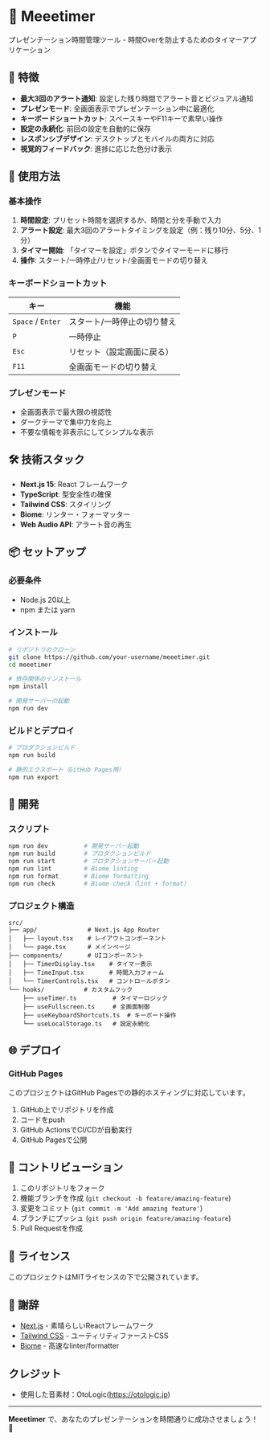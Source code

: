 # 🎯 Meeetimer

プレゼンテーション時間管理ツール - 時間Overを防止するためのタイマーアプリケーション

## 🌟 特徴

- **最大3回のアラート通知**: 設定した残り時間でアラート音とビジュアル通知
- **プレゼンモード**: 全画面表示でプレゼンテーション中に最適化
- **キーボードショートカット**: スペースキーやF11キーで素早い操作
- **設定の永続化**: 前回の設定を自動的に保存
- **レスポンシブデザイン**: デスクトップとモバイルの両方に対応
- **視覚的フィードバック**: 進捗に応じた色分け表示

## 🚀 使用方法

### 基本操作

1. **時間設定**: プリセット時間を選択するか、時間と分を手動で入力
2. **アラート設定**: 最大3回のアラートタイミングを設定（例：残り10分、5分、1分）
3. **タイマー開始**: 「タイマーを設定」ボタンでタイマーモードに移行
4. **操作**: スタート/一時停止/リセット/全画面モードの切り替え

### キーボードショートカット

| キー | 機能 |
|------|------|
| `Space` / `Enter` | スタート/一時停止の切り替え |
| `P` | 一時停止 |
| `Esc` | リセット（設定画面に戻る） |
| `F11` | 全画面モードの切り替え |

### プレゼンモード

- 全画面表示で最大限の視認性
- ダークテーマで集中力を向上
- 不要な情報を非表示にしてシンプルな表示

## 🛠️ 技術スタック

- **Next.js 15**: React フレームワーク
- **TypeScript**: 型安全性の確保
- **Tailwind CSS**: スタイリング
- **Biome**: リンター・フォーマッター
- **Web Audio API**: アラート音の再生

## 📦 セットアップ

### 必要条件

- Node.js 20以上
- npm または yarn

### インストール

```bash
# リポジトリのクローン
git clone https://github.com/your-username/meeetimer.git
cd meeetimer

# 依存関係のインストール
npm install

# 開発サーバーの起動
npm run dev
```

### ビルドとデプロイ

```bash
# プロダクションビルド
npm run build

# 静的エクスポート（GitHub Pages用）
npm run export
```

## 🔧 開発

### スクリプト

```bash
npm run dev          # 開発サーバー起動
npm run build        # プロダクションビルド
npm run start        # プロダクションサーバー起動
npm run lint         # Biome linting
npm run format       # Biome formatting
npm run check        # Biome check（lint + format）
```

### プロジェクト構造

```
src/
├── app/              # Next.js App Router
│   ├── layout.tsx    # レイアウトコンポーネント
│   └── page.tsx      # メインページ
├── components/       # UIコンポーネント
│   ├── TimerDisplay.tsx    # タイマー表示
│   ├── TimeInput.tsx       # 時間入力フォーム
│   └── TimerControls.tsx   # コントロールボタン
└── hooks/           # カスタムフック
    ├── useTimer.ts          # タイマーロジック
    ├── useFullscreen.ts     # 全画面制御
    ├── useKeyboardShortcuts.ts  # キーボード操作
    └── useLocalStorage.ts   # 設定永続化
```

## 🌐 デプロイ

### GitHub Pages

このプロジェクトはGitHub Pagesでの静的ホスティングに対応しています。

1. GitHub上でリポジトリを作成
2. コードをpush
3. GitHub ActionsでCI/CDが自動実行
4. GitHub Pagesで公開

## 🤝 コントリビューション

1. このリポジトリをフォーク
2. 機能ブランチを作成 (`git checkout -b feature/amazing-feature`)
3. 変更をコミット (`git commit -m 'Add amazing feature'`)
4. ブランチにプッシュ (`git push origin feature/amazing-feature`)
5. Pull Requestを作成

## 📄 ライセンス

このプロジェクトはMITライセンスの下で公開されています。

## 🙏 謝辞

- [Next.js](https://nextjs.org/) - 素晴らしいReactフレームワーク
- [Tailwind CSS](https://tailwindcss.com/) - ユーティリティファーストCSS
- [Biome](https://biomejs.dev/) - 高速なlinter/formatter

## クレジット
- 使用した音素材：OtoLogic(https://otologic.jp)

---

**Meeetimer** で、あなたのプレゼンテーションを時間通りに成功させましょう！🎯
